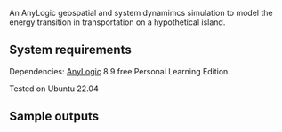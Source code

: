 An AnyLogic geospatial and system dynamimcs simulation to model the energy transition in transportation on a hypothetical island.

## System requirements

Dependencies: [AnyLogic](https://www.anylogic.com/) 8.9 free Personal Learning Edition

Tested on Ubuntu 22.04

## Sample outputs

